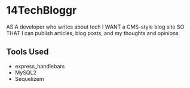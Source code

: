 # 14TechBloggr

AS A developer who writes about tech
I WANT a CMS-style blog site
SO THAT I can publish articles, blog posts, and my thoughts and opinions

## Tools Used

* express_handlebars
* MySQL2
* Sequelizem
